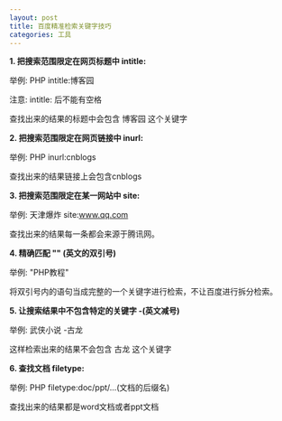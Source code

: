 ```yaml
---
layout: post
title: 百度精准检索关键字技巧
categories: 工具
---
```


**1. 把搜索范围限定在网页标题中 intitle:**

举例: PHP intitle:博客园

注意: intitle: 后不能有空格

查找出来的结果的标题中会包含 博客园 这个关键字

**2. 把搜索范围限定在网页链接中 inurl:**

举例: PHP inurl:cnblogs

查找出来的结果链接上会包含cnblogs

**3. 把搜索范围限定在某一网站中 site:**

举例: 天津爆炸 site:www.qq.com

查找出来的结果每一条都会来源于腾讯网。

**4. 精确匹配 "" (英文的双引号)**

举例: "PHP教程"

将双引号内的语句当成完整的一个关键字进行检索，不让百度进行拆分检索。

**5. 让搜索结果中不包含特定的关键字 -(英文减号)**

举例: 武侠小说 -古龙

这样检索出来的结果不会包含 古龙 这个关键字

**6. 查找文档 filetype:**

举例: PHP filetype:doc/ppt/...(文档的后缀名)

查找出来的结果都是word文档或者ppt文档